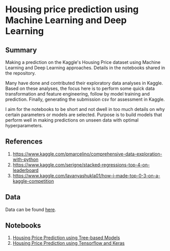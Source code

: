 # Housing price prediction using Machine Learning and Deep Learning

## Summary
Making a prediction on the Kaggle's Housing Price dataset using Machine Learning and Deep Learning approaches.  Details in the notebooks shared in the repository.

Many have done and contributed their exploratory data analyses in Kaggle. Based on these analyses, the focus here is to perform some quick data transformation and feature engineering, follow by model training and prediction. Finally, generating the submission csv for assessment in Kaggle.

I aim for the notebooks to be short and not dwell in too much details on why certain parameters or models are selected. Purpose is to build models that perform well in making predictions on unseen data with optimal hyperparameters.

## References
1. https://www.kaggle.com/pmarcelino/comprehensive-data-exploration-with-python
2. https://www.kaggle.com/serigne/stacked-regressions-top-4-on-leaderboard
3. https://www.kaggle.com/lavanyashukla01/how-i-made-top-0-3-on-a-kaggle-competition

## Data
Data can be found [here](https://www.kaggle.com/c/house-prices-advanced-regression-techniques/data).

## Notebooks
1. [Housing Price Prediction using Tree-based Models](https://github.com/edgetrader/housing-prices/blob/master/notebook/housing-prices-regression.ipynb)
2. [Housing Price Prediction using Tensorflow and Keras](https://github.com/edgetrader/housing-prices/blob/master/notebook/housing-prices-tensorflow-keras.ipynb)

